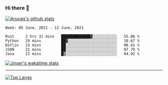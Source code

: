### Hi there 👋

[![Anurag's github stats](https://github-readme-stats.vercel.app/api?username=jinserrr&show_icons=true)](https://github.com/anuraghazra/github-readme-stats)


<!--START_SECTION:waka-->
```text
Week: 05 June, 2021 - 12 June, 2021

Rust     2 hrs 31 mins   █████████████▓░░░░░░░░░░░   55.06 % 
Python   29 mins         ██▓░░░░░░░░░░░░░░░░░░░░░░   10.67 % 
Kotlin   23 mins         ██░░░░░░░░░░░░░░░░░░░░░░░   08.41 % 
JSON     21 mins         ██░░░░░░░░░░░░░░░░░░░░░░░   07.79 % 
Java     13 mins         █▒░░░░░░░░░░░░░░░░░░░░░░░   04.92 % 
```
<!--END_SECTION:waka-->

[![Jinser's wakatime stats](https://github-readme-stats.vercel.app/api/wakatime?username=jinser)](https://github.com/anuraghazra/github-readme-stats)

***

[![Top Langs](https://github-readme-stats.vercel.app/api/top-langs/?username=jinserrr)](https://github.com/anuraghazra/github-readme-stats)
